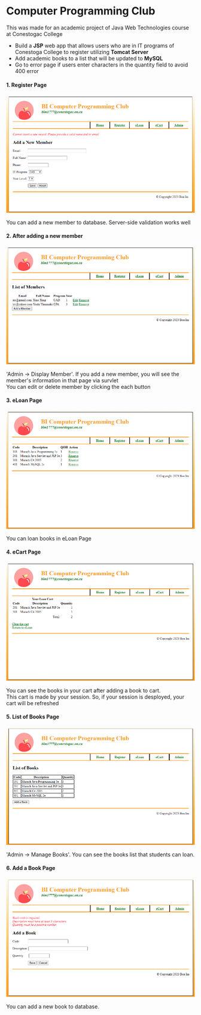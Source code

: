 <h1>Computer Programming Club</h1>
<p>This was made for an academic project of Java Web Technologies course at Conestogac College</p>
<ul>
  <li>Build a <strong>JSP</strong> web app that allows users who are in IT programs of Conestoga College to register utilizing <strong>Tomcat Server</strong></li>
  <li>Add academic books to a list that will be updated to <strong>MySQL</strong using servlet by server-side validation and display them</li>
  <li>Go to error page if users enter characters in the quantity field to avoid 400 error</li>
</ul>

<div>
  <h4>1. Register Page</h4>
  <img src="img/1.png" alt="">
  <p>You can add a new member to database. Server-side validation works well</p>
</div>
<div>
  <h4>2. After adding a new member</h4>
  <img src="img/2.png" alt="">
  <p>'Admin -> Display Member'. If you add a new member, you will see the member's information in that page via survlet
  <br>You can edit or delete member by clicking the each button</p>
</div>
<div>
  <h4>3. eLoan Page</h4>
  <img src="img/3.png" alt="">
  <p>You can loan books in eLoan Page</p>
</div>
<div>
  <h4>4. eCart Page</h4>
  <img src="img/4.png" alt="">
  <p>You can see the books in your cart after adding a book to cart.
  <br>This cart is made by your session. So, if your session is desployed, your cart will be refreshed</p>
</div>
<div>
  <h4>5. List of Books Page</h4>
  <img src="img/5.png" alt="">
  <p>'Admin -> Manage Books'. You can see the books list that students can loan.</p>
</div>
<div>
  <h4>6. Add a Book Page</h4>
  <img src="img/6.png" alt="">
  <p>You can add a new book to database.</p>
</div>
